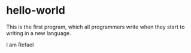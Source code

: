 # hello-world
This is the first program, which all programmers write when they start to writing in a new language.

I am Refael
